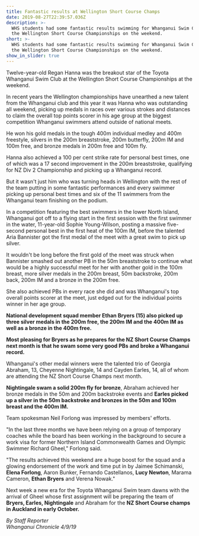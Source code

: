 ```yaml
---
title: Fantastic results at Wellington Short Course Champs
date: 2019-08-27T22:39:57.036Z
description: >-
  WHS students had some fantastic results swimming for Whanganui Swim Club at
  the Wellington Short Course Championships on the weekend.
short: >-
  WHS students had some fantastic results swimming for Whanganui Swim Club at
  the Wellington Short Course Championships on the weekend.
show_in_slider: true
---
```

Twelve-year-old Regan Hanna was the breakout star of the Toyota Whanganui Swim Club at the Wellington Short Course Championships at the weekend.

In recent years the Wellington championships have unearthed a new talent from the Whanganui club and this year it was Hanna who was outstanding all weekend, picking up medals in races over various strokes and distances to claim the overall top points scorer in his age group at the biggest competition Whanganui swimmers attend outside of national meets.

He won his gold medals in the tough 400m individual medley and 400m freestyle, silvers in the 200m breaststroke, 200m butterfly, 200m IM and 100m free, and bronze medals in 200m free and 100m fly.

Hanna also achieved a 100 per cent strike rate for personal best times, one of which was a 17 second improvement in the 200m breaststroke, qualifying for NZ Div 2 Championship and picking up a Whanganui record.

But it wasn't just him who was turning heads in Wellington with the rest of the team putting in some fantastic performances and every swimmer picking up personal best times and six of the 11 swimmers from the Whanganui team finishing on the podium.

In a competition featuring the best swimmers in the lower North Island, Whanganui got off to a flying start in the first session with the first swimmer in the water, 11-year-old Sophie Young-Wilson, posting a massive five-second personal best in the first heat of the 100m IM, before the talented Aria Bannister got the first medal of the meet with a great swim to pick up silver.

It wouldn't be long before the first gold of the meet was struck when Bannister smashed out another PB in the 50m breaststroke to continue what would be a highly successful meet for her with another gold in the 100m breast, more silver medals in the 200m breast, 50m backstroke, 200m back, 200m IM and a bronze in the 200m free.

She also achieved PBs in every race she did and was Whanganui's top overall points scorer at the meet, just edged out for the individual points winner in her age group.

**National development squad member Ethan Bryers (15) also picked up three silver medals in the 200m free, the 200m IM and the 400m IM as well as a bronze in the 400m free.**

**Most pleasing for Bryers as he prepares for the NZ Short Course Champs next month is that he swam some very good PBs and broke a Whanganui record.**

Whanganui's other medal winners were the talented trio of Georgia Abraham, 13, Cheyenne Nightingale, 14 and Cayden Earles, 14, all of whom are attending the NZ Short Course Champs next month.

**Nightingale swam a solid 200m fly for bronze**, Abraham achieved her bronze medals in the 50m and 200m backstroke events and **Earles picked up a silver in the 50m backstroke and bronzes in the 50m and 100m breast and the 400m IM.**

Team spokesman Neil Forlong was impressed by members' efforts.

"In the last three months we have been relying on a group of temporary coaches while the board has been working in the background to secure a work visa for former Northern Island Commonwealth Games and Olympic Swimmer Richard Gheel," Forlong said.

"The results achieved this weekend are a huge boost for the squad and a glowing endorsement of the work and time put in by Jaimee Schimanski, **Elena Forlong**, Aaron Bunker, Fernando Castellanos, **Lucy Newton**, Marama Cameron, **Ethan Bryers** and Verena Nowak."

Next week a new era for the Toyota Whanganui Swim team dawns with the arrival of Gheel whose first assignment will be preparing the team of **Bryers, Earles, Nightingale** and Abraham for the **NZ Short Course champs in Auckland in early October.**

_By Staff Reporter\
Whanganui Chronicle 4/9/19_
